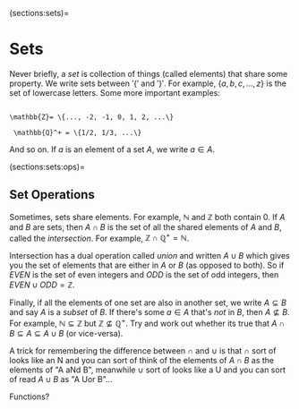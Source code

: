 
(sections:sets)=
# Sets


Never briefly, a *set* is collection of things (called elements) that share some property. We write sets between $'\{'$ and $'\}'$. For example, $\{a, b, c, ..., z\}$ is the set of lowercase letters. Some more important examples:


```{math}  \mathbb{N} = \{0, 1, 2, ...\}

\mathbb{Z}= \{..., -2, -1, 0, 1, 2, ...\}

 \mathbb{Q}^+ = \{1/2, 1/3, ...\} 

 ```

And so on. If $a$ is an element of a set $A$, we write $a \in A$. 

(sections:sets:ops)=
## Set Operations

Sometimes, sets share elements. For example, $\mathbb{N}$ and $\mathbb{Z}$ both contain $0$. If $A$ and $B$ are sets, then $A \cap B$ is the set of all the shared elements of $A$ and $B$, called the *intersection*. For example, $\mathbb{Z} \cap \mathbb{Q}^+ = \mathbb{N}$. 


Intersection has a dual operation called *union* and written $A \cup B$ which gives you the set of elements that are either in $A$ or $B$ (as opposed to both). So if $EVEN$ is the set of even integers and $ODD$ is the set of odd integers, then $EVEN \cup ODD = \mathbb{Z}$. 



Finally, if all the elements of one set are also in another set, we write $A \subseteq B$ and say $A$ is a *subset* of $B$. If there's some $a \in A$ that's *not* in $B$, then $A \not\subseteq B$. For example, $\mathbb{N} \subseteq \mathbb{Z}$ but $\mathbb{Z} \not\subseteq \mathbb{Q}^+$. Try and work out whether its true that $A \cap B \subseteq A \subseteq A \cup B$ (or vice-versa).



A trick for remembering the difference between $\cap$ and $\cup$ is that $\cap$ sort of looks like an N and you can sort of think of the elements of $A \cap B$ as the elements of "A aNd B", meanwhile $\cup$ sort of looks like a U and you can sort of read $A \cup B$ as "A Uor B"...

Functions?
